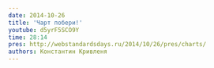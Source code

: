 ```yaml
---
date: 2014-10-26
title: 'Чарт побери!'
youtube: d5yrF5SCO9Y
time: 28:14
pres: http://webstandardsdays.ru/2014/10/26/pres/charts/
authors: Константин Кривленя
---
```

